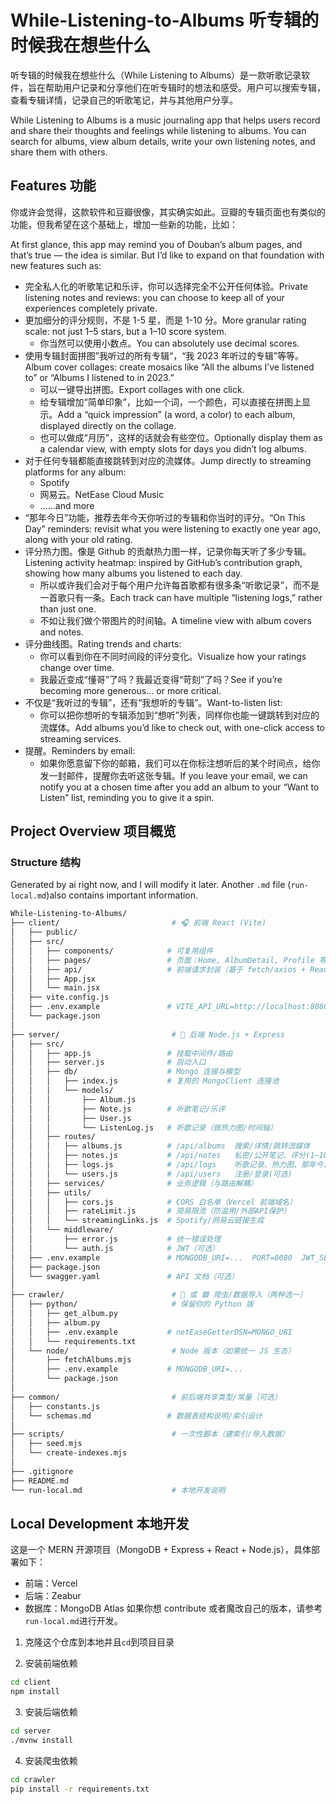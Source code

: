 # While-Listening-to-Albums 听专辑的时候我在想些什么

听专辑的时候我在想些什么（While Listening to Albums）是一款听歌记录软件，旨在帮助用户记录和分享他们在听专辑时的想法和感受。用户可以搜索专辑，查看专辑详情，记录自己的听歌笔记，并与其他用户分享。

While Listening to Albums is a music journaling app that helps users record and share their thoughts and feelings while listening to albums. You can search for albums, view album details, write your own listening notes, and share them with others.

## Features 功能

你或许会觉得，这款软件和豆瓣很像，其实确实如此。豆瓣的专辑页面也有类似的功能，但我希望在这个基础上，增加一些新的功能，比如：

At first glance, this app may remind you of Douban’s album pages, and that’s true — the idea is similar. But I’d like to expand on that foundation with new features such as:

- 完全私人化的听歌笔记和乐评，你可以选择完全不公开任何体验。Private listening notes and reviews: you can choose to keep all of your experiences completely private.
- 更加细分的评分规则，不是 1-5 星，而是 1-10 分。More granular rating scale: not just 1–5 stars, but a 1–10 score system.
  - 你当然可以使用小数点。You can absolutely use decimal scores.
- 使用专辑封面拼图”我听过的所有专辑“，“我 2023 年听过的专辑”等等。Album cover collages: create mosaics like “All the albums I’ve listened to” or “Albums I listened to in 2023.”
  - 可以一键导出拼图。Export collages with one click.
  - 给专辑增加“简单印象”，比如一个词，一个颜色，可以直接在拼图上显示。Add a “quick impression” (a word, a color) to each album, displayed directly on the collage.
  - 也可以做成“月历”，这样的话就会有些空位。Optionally display them as a calendar view, with empty slots for days you didn’t log albums.
- 对于任何专辑都能直接跳转到对应的流媒体。Jump directly to streaming platforms for any album:
  - Spotify
  - 网易云。NetEase Cloud Music
  - ……and more
- “那年今日”功能，推荐去年今天你听过的专辑和你当时的评分。“On This Day” reminders: revisit what you were listening to exactly one year ago, along with your old rating.
- 评分热力图。像是 Github 的贡献热力图一样，记录你每天听了多少专辑。Listening activity heatmap: inspired by GitHub’s contribution graph, showing how many albums you listened to each day.
  - 所以或许我们会对于每个用户允许每首歌都有很多条“听歌记录”，而不是一首歌只有一条。Each track can have multiple “listening logs,” rather than just one.
  - 不如让我们做个带图片的时间轴。A timeline view with album covers and notes.
- 评分曲线图。Rating trends and charts:
  - 你可以看到你在不同时间段的评分变化。Visualize how your ratings change over time.
  - 我最近变成“懂哥”了吗？我最近变得“苛刻”了吗？See if you’re becoming more generous… or more critical.
- 不仅是“我听过的专辑”，还有“我想听的专辑”。Want-to-listen list:
  - 你可以把你想听的专辑添加到“想听”列表，同样你也能一键跳转到对应的流媒体。Add albums you’d like to check out, with one-click access to streaming services.
- 提醒。Reminders by email:
  - 如果你愿意留下你的邮箱，我们可以在你标注想听后的某个时间点，给你发一封邮件，提醒你去听这张专辑。If you leave your email, we can notify you at a chosen time after you add an album to your “Want to Listen” list, reminding you to give it a spin.

## Project Overview 项目概览

### Structure 结构

Generated by ai right now, and I will modify it later. Another `.md` file (`run-local.md`)also contains important information.

```bash
While-Listening-to-Albums/
├── client/                         # 🎧 前端 React (Vite)
│   ├── public/
│   ├── src/
│   │   ├── components/            # 可复用组件
│   │   ├── pages/                 # 页面：Home, AlbumDetail, Profile 等
│   │   ├── api/                   # 前端请求封装（基于 fetch/axios + React Query）
│   │   ├── App.jsx
│   │   └── main.jsx
│   ├── vite.config.js
│   ├── .env.example               # VITE_API_URL=http://localhost:8080
│   └── package.json
│
├── server/                         # 🚀 后端 Node.js + Express
│   ├── src/
│   │   ├── app.js                 # 挂载中间件/路由
│   │   ├── server.js              # 启动入口
│   │   ├── db/                    # Mongo 连接与模型
│   │   │   ├── index.js           # 复用的 MongoClient 连接池
│   │   │   └── models/
│   │   │       ├── Album.js
│   │   │       ├── Note.js        # 听歌笔记/乐评
│   │   │       ├── User.js
│   │   │       └── ListenLog.js   # 听歌记录（做热力图/时间轴）
│   │   ├── routes/
│   │   │   ├── albums.js          # /api/albums  搜索/详情/跳转流媒体
│   │   │   ├── notes.js           # /api/notes   私密/公开笔记、评分(1–10，含小数)
│   │   │   ├── logs.js            # /api/logs    听歌记录、热力图、那年今日
│   │   │   └── users.js           # /api/users   注册/登录(可选)
│   │   ├── services/              # 业务逻辑（与路由解耦）
│   │   ├── utils/
│   │   │   ├── cors.js            # CORS 白名单（Vercel 前端域名）
│   │   │   ├── rateLimit.js       # 简易限流（防滥用/外部API保护）
│   │   │   └── streamingLinks.js  # Spotify/网易云链接生成
│   │   └── middleware/
│   │       ├── error.js           # 统一错误处理
│   │       └── auth.js            # JWT（可选）
│   ├── .env.example               # MONGODB_URI=...  PORT=8080  JWT_SECRET=...
│   ├── package.json
│   └── swagger.yaml               # API 文档（可选）
│
├── crawler/                        # 🐍 或 🟩 爬虫/数据导入（两种选一）
│   ├── python/                     # 保留你的 Python 版
│   │   ├── get_album.py
│   │   ├── album.py
│   │   ├── .env.example           # netEaseGetterDSN=MONGO_URI
│   │   └── requirements.txt
│   └── node/                       # Node 版本（如需统一 JS 生态）
│       ├── fetchAlbums.mjs
│       ├── .env.example           # MONGODB_URI=...
│       └── package.json
│
├── common/                         # 前后端共享类型/常量（可选）
│   ├── constants.js
│   └── schemas.md                 # 数据表结构说明/索引设计
│
├── scripts/                        # 一次性脚本（建索引/导入数据）
│   ├── seed.mjs
│   └── create-indexes.mjs
│
├── .gitignore
├── README.md
└── run-local.md                    # 本地开发说明
```

## Local Development 本地开发

这是一个 MERN 开源项目（MongoDB + Express + React + Node.js），具体部署如下：

- 前端：Vercel
- 后端：Zeabur
- 数据库：MongoDB Atlas
  如果你想 contribute 或者魔改自己的版本，请参考`run-local.md`进行开发。

1. 克隆这个仓库到本地并且`cd`到项目目录

2. 安装前端依赖

```bash
cd client
npm install
```

3. 安装后端依赖

```bash
cd server
./mvnw install
```

4. 安装爬虫依赖

```bash
cd crawler
pip install -r requirements.txt
```
